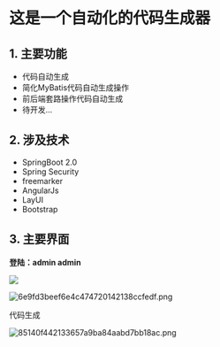 # 这是一个自动化的代码生成器

## 1. 主要功能

- 代码自动生成
- 简化MyBatis代码自动生成操作
- 前后端套路操作代码自动生成
- 待开发...

## 2. 涉及技术

- SpringBoot 2.0
- Spring Security 
- freemarker
- AngularJs
- LayUI
- Bootstrap

## 3. 主要界面

**登陆：admin admin**

 ![](https://img.catqu.com/images/2018/10/29/6219d1f924a7822bff918de5ce08b687.png)
 
 ![6e9fd3beef6e4c474720142138ccfedf.png](https://img.catqu.com/images/2018/10/29/6e9fd3beef6e4c474720142138ccfedf.png)
 
代码生成
 
 ![85140f442133657a9ba84aabd7bb18ac.png](https://img.catqu.com/images/2018/10/29/85140f442133657a9ba84aabd7bb18ac.png)
 
 
 
 